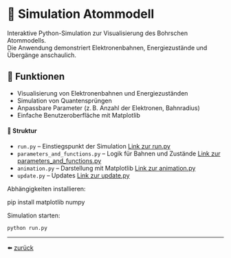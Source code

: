 # 🧪 Simulation Atommodell

Interaktive Python-Simulation zur Visualisierung des Bohrschen Atommodells.  
Die Anwendung demonstriert Elektronenbahnen, Energiezustände und Übergänge anschaulich.

## 🔧 Funktionen

- Visualisierung von Elektronenbahnen und Energiezuständen  
- Simulation von Quantensprüngen  
- Anpassbare Parameter (z. B. Anzahl der Elektronen, Bahnradius)  
- Einfache Benutzeroberfläche mit Matplotlib

#### 🧩 Struktur

- `run.py` – Einstiegspunkt der Simulation [Link zur run.py](run.py)
- `parameters_and_functions.py` – Logik für Bahnen und Zustände [Link zur parameters_and_functions.py](parameters_and_functions.py)
- `animation.py` – Darstellung mit Matplotlib [Link zur animation.py](animation.py)
- `update.py` – Updates [Link zur update.py](update.py)


Abhängigkeiten installieren:

pip install matplotlib numpy

Simulation starten:

    python run.py
	
---

⬅️ [zurück](../README.md)
